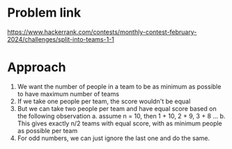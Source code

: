 # Problem link 
https://www.hackerrank.com/contests/monthly-contest-february-2024/challenges/split-into-teams-1-1

# Approach 
1. We want the number of people in a team to be as minimum as possible to have maximum number of teams
2. If we take one people per team, the score wouldn't be equal
3. But we can take two people per team and have equal score based on the following observation
       a. assume n = 10, then 1 + 10, 2 + 9, 3 + 8 ...
       b. This gives exactly n/2 teams with equal score, with as minimum people as possible per team
4. For odd numbers, we can just ignore the last one and do the same. 
